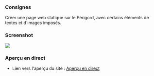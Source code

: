### Consignes

Créer une page web statique sur le Périgord, avec certains éléments de textes et d'images imposés.

### Screenshot

![](./screenshot.png)

### Aperçu en direct

- Lien vers l'aperçu du site : [Aperçu en direct](https://marioncts.github.io/le-perigord/)
